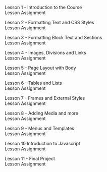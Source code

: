 Lesson 1 - Introduction to the Course  
Lesson Assignment  

Lesson 2 - Formatting Text and CSS Styles  
Lesson Assignment  

Lesson 3 - Formatting Block Text and Sections  
Lesson Assignment  

Lesson 4 - Images, Divisions and Links  
Lesson Assignment  

Lesson 5 - Page Layout with Body  
Lesson Assignment  

Lesson 6 - Tables and Lists  
Lesson Assignment  

Lesson 7 - Frames and External Styles  
Lesson Assignment  

Lesson 8 - Adding Media and more  
Lesson Assignment  

Lesson 9 - Menus and Templates  
Lesson Assignment  

Lesson 10 Introduction to Javascript  
Lesson Assignment  

Lesson 11 - Final Project  
Lesson Assignment  
